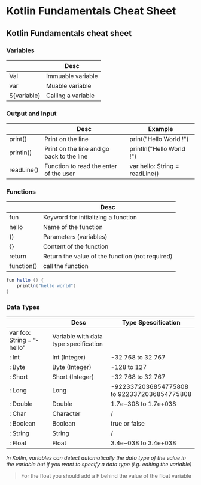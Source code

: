 # Kotlin Fundamentals Cheat Sheet
## Kotlin Fundamentals cheat sheet

### Variables

|             | Desc                |
| ----------- | ------------------- |
| Val         | Immuable variable   | 
| var         | Muable variable     |
| ${vari­able} | Calling a variable  |

### Output and Input

|               | Desc                                       | Example                         |
| ------------- | ------------------------------------------ | ------------------------------- |
| print()       | Print on the line                          | print(­"­Hello World !")          |
| println()     | Print on the line and go back to the line  | printl­n("Hello World !")        |
| readLine()    | Function to read the enter of the user     | var hello: String = readLine()  |

### Functions

|               | Desc                                             | 
| ------------- | ------------------------------------------------ | 
| fun           | Keyword for initia­lizing a function              |                                            
| hello         | Name of the function                             |                                            
| ()            | Parameters (varia­bles)                           |                                            
| {}            | Content of the function                          | 
| return        | Return the value of the function (not required)  |  
| function()    | call the function                                |  

```java
fun hello () { 
    printl­n("hello world")
}
```

### Data Types

|                            | Desc                                       | Type Spescification                          |
| -------------------------- |------------------------------------------  | -------------------------------------------- |
| var foo: String = "­hel­lo"  | Variable with data type specif­ication      |                                              |
| : Int                      | Int (Integer)                              | -32 768 to 32 767                            |
| : Byte                     | Byte (Integer)                             | -128 to 127                                  |
| : Short                    | Short (Integer)                            | -32 768 to 32 767                            |
| : Long                     | Long                                       | -92233­720­368­547­75808 to 922337­203­685­4775808  |
| : Double                   | Double                                     | 1.7e−308 to 1.7e+038                         |
| : Char                     | Character                                  | /                                            |
| : Boolean                  | Boolean                                    | true or false                                |
| : String                   | String                                     | /                                            |
| : Float                    | Float                                      | 3.4e−038 to 3.4e+038                         |

_In Kotlin, variables can detect automa­tically the data type of the value in the variable but if you want to specify a data type (i.g. editing the variable)_

> For the float you should add a F behind the value of the float variable